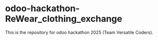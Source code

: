 # odoo-hackathon-ReWear_clothing_exchange
This is the repository for odoo hackathon 2025 (Team Versatile Coders).
